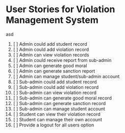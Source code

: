 # User Stories for Violation Management System

asd

1. [ ] Admin could add student record
2. [ ] Admin could add violation record
3. [ ] Admin can view violation records
4. [ ] Admin could receive report from sub-admin
5. [ ] Admin can generate good moral
6. [ ] Admin can generate sanction report
7. [ ] Admin can manage student/sub-admin account
8. [ ] Sub-admin could add student record
9. [ ] Sub-admin could add violation record
10. [ ] Sub-admin can view violation record
11. [ ] Sub-admin can generate good moral record
12. [ ] Sub-admin can generate sanction record
13. [ ] Sub-admin can manage student account
14. [ ] Student can view their violation record
15. [ ] Student can manage their own account
16. [ ] Provide a logout for all users option
